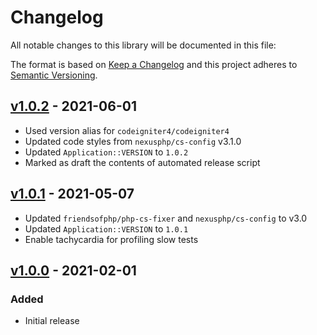 # Changelog

All notable changes to this library will be documented in this file:

The format is based on [Keep a Changelog](https://keepachangelog.com/en/1.0.0/)
and this project adheres to [Semantic Versioning](https://semver.org/spec/v2.0.0.html).

## [v1.0.2](https://github.com/paulbalandan/liaison-revision/compare/v1.0.1...v1.0.2) - 2021-06-01

- Used version alias for `codeigniter4/codeigniter4`
- Updated code styles from `nexusphp/cs-config` v3.1.0
- Updated `Application::VERSION` to `1.0.2`
- Marked as draft the contents of automated release script

## [v1.0.1](https://github.com/paulbalandan/liaison-revision/compare/v1.0.0...v1.0.1) - 2021-05-07

- Updated `friendsofphp/php-cs-fixer` and `nexusphp/cs-config` to v3.0
- Updated `Application::VERSION` to `1.0.1`
- Enable tachycardia for profiling slow tests

## [v1.0.0](https://github.com/paulbalandan/liaison-revision/releases/tag/v1.0.0) - 2021-02-01

### Added

- Initial release
